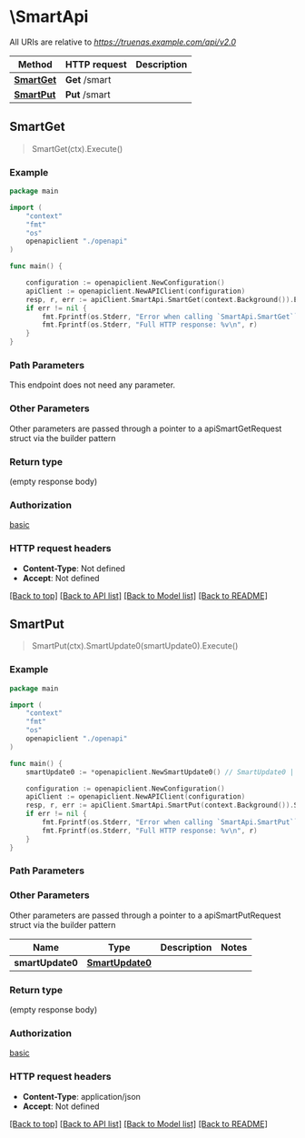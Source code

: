 # \SmartApi

All URIs are relative to *https://truenas.example.com/api/v2.0*

Method | HTTP request | Description
------------- | ------------- | -------------
[**SmartGet**](SmartApi.md#SmartGet) | **Get** /smart | 
[**SmartPut**](SmartApi.md#SmartPut) | **Put** /smart | 



## SmartGet

> SmartGet(ctx).Execute()





### Example

```go
package main

import (
    "context"
    "fmt"
    "os"
    openapiclient "./openapi"
)

func main() {

    configuration := openapiclient.NewConfiguration()
    apiClient := openapiclient.NewAPIClient(configuration)
    resp, r, err := apiClient.SmartApi.SmartGet(context.Background()).Execute()
    if err != nil {
        fmt.Fprintf(os.Stderr, "Error when calling `SmartApi.SmartGet``: %v\n", err)
        fmt.Fprintf(os.Stderr, "Full HTTP response: %v\n", r)
    }
}
```

### Path Parameters

This endpoint does not need any parameter.

### Other Parameters

Other parameters are passed through a pointer to a apiSmartGetRequest struct via the builder pattern


### Return type

 (empty response body)

### Authorization

[basic](../README.md#basic)

### HTTP request headers

- **Content-Type**: Not defined
- **Accept**: Not defined

[[Back to top]](#) [[Back to API list]](../README.md#documentation-for-api-endpoints)
[[Back to Model list]](../README.md#documentation-for-models)
[[Back to README]](../README.md)


## SmartPut

> SmartPut(ctx).SmartUpdate0(smartUpdate0).Execute()





### Example

```go
package main

import (
    "context"
    "fmt"
    "os"
    openapiclient "./openapi"
)

func main() {
    smartUpdate0 := *openapiclient.NewSmartUpdate0() // SmartUpdate0 |  (optional)

    configuration := openapiclient.NewConfiguration()
    apiClient := openapiclient.NewAPIClient(configuration)
    resp, r, err := apiClient.SmartApi.SmartPut(context.Background()).SmartUpdate0(smartUpdate0).Execute()
    if err != nil {
        fmt.Fprintf(os.Stderr, "Error when calling `SmartApi.SmartPut``: %v\n", err)
        fmt.Fprintf(os.Stderr, "Full HTTP response: %v\n", r)
    }
}
```

### Path Parameters



### Other Parameters

Other parameters are passed through a pointer to a apiSmartPutRequest struct via the builder pattern


Name | Type | Description  | Notes
------------- | ------------- | ------------- | -------------
 **smartUpdate0** | [**SmartUpdate0**](SmartUpdate0.md) |  | 

### Return type

 (empty response body)

### Authorization

[basic](../README.md#basic)

### HTTP request headers

- **Content-Type**: application/json
- **Accept**: Not defined

[[Back to top]](#) [[Back to API list]](../README.md#documentation-for-api-endpoints)
[[Back to Model list]](../README.md#documentation-for-models)
[[Back to README]](../README.md)

